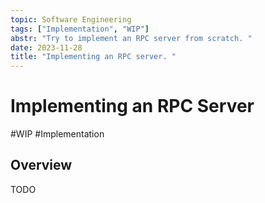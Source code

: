```yaml
---
topic: Software Engineering
tags: ["Implementation", "WIP"]
abstr: "Try to implement an RPC server from scratch. "
date: 2023-11-28
title: "Implementing an RPC server. "
---
```


# Implementing an RPC Server

#WIP #Implementation 

## Overview
TODO